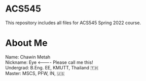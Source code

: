 # ACS545
This repository includes all files for ACS545 Spring 2022 course.

# About Me
Name: Chawin Metah <br />
Nickname: Eye <---- Please call me this! <br />
Undergrad: B.Eng. EE, KMUTT, Thailand 🇹🇭 <br />
Master: MSCS, PFW, IN, 🇺🇸 <br />
